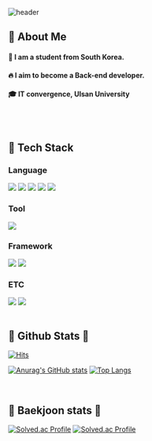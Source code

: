 <!--타이틀 부분-->

![header](https://capsule-render.vercel.app/api?type=rect&height=200&text=Welcome%20to%20My%20Github%20%F0%9F%A4%97&fontAlign=50&fontAlignY=30&animation=twinkling&fontSize=55&color=0:f8b195,50:f67280,100:c06c84&desc=nak%20Github&descSize=40&descAlign=70&fontColor=ffffff)


<div>
  <!--Body-->
  
  ## 👀 About Me 
 
  #### :raising_hand: I am a student from South Korea.<br/>
  #### :fire: I aim to become a Back-end developer.<br/>
  #### :mortar_board: IT convergence, Ulsan University
  <br/>
  <br/>
  
  ## 🧱 Tech Stack
  ### Language
  <!--Python-->
  <img src="https://img.shields.io/badge/Python-3776AB?style=flat-square&logo=Python&logoColor=white"/>
  <!--JavaScript-->
  <img src="https://img.shields.io/badge/JavaScript-F7DF1E?style=flat-square&logo=JavaScript&logoColor=white"/>
  <!--Java-->
  <img src="https://img.shields.io/badge/Java-232F3E?style=flat-square&logo=Java&logoColor=white"/>

  <!--HTML5-->
  <img src="https://img.shields.io/badge/HTML5-E34F26?style=flat-square&logo=HTML5&logoColor=white"/>
  <!--CSS-->
  <img src="https://img.shields.io/badge/CSS3-1572B6?style=flat-square&logo=CSS3&logoColor=white"/>
  <br/>
 
  ### Tool
  <!--InteliJ-->
  <img src="https://img.shields.io/badge/intellijidea-000000?style=flat-square&logo=intellijidea&logoColor=white"/>
  <!--PyTorch-->
  <!--<img src="https://img.shields.io/badge/PyTorch-EE4C2C?style=flat-square&logo=PyTorch&logoColor=white"/>
  -->
  <!--Selenium-->
  <!--<img src="https://img.shields.io/badge/Selenium-43B02A?style=flat-square&logo=Selenium&logoColor=white"/>
  <br/>
  -->  
  <br/>
  
  ### Framework
  <!--Flask-->
  <img src="https://img.shields.io/badge/Flask-000000?style=flat-square&logo=Flask&logoColor=white"/>
  <!--Spring-->
  <img src="https://img.shields.io/badge/Spring-6DB33F?style=flat-square&logo=Spring&logoColor=white"/>
  <br/>
  
  ### ETC
  <!--Amazon AWS-->
  <img src="https://img.shields.io/badge/Amazon AWS-232F3E?style=flat-square&logo=Amazon AWS&logoColor=white"/>
 
  <!--MySQL-->
  <img src="https://img.shields.io/badge/MySQL-4479A1?style=flat-square&logo=MySQL&logoColor=white"/>
  <br/>
  <br/>
  
  ## 👯 Github Stats 👯
  [![Hits](https://hits.seeyoufarm.com/api/count/incr/badge.svg?url=https%3A%2F%2Fgithub.com%2Fasdasd571%2Fasdasd571&count_bg=%2379C83D&title_bg=%236AA25B&icon=angellist.svg&icon_color=%23E7E7E7&title=hits&edge_flat=false)](https://hits.seeyoufarm.com) 
  
  [![Anurag's GitHub stats](https://github-readme-stats.vercel.app/api?username=asdasd571&theme=dracula)](https://github.com/anuraghazra/github-readme-stats)
  [![Top Langs](https://github-readme-stats.vercel.app/api/top-langs/?username=asdasd571&theme=dracula)](https://github.com/anuraghazra/github-readme-stats)

  <br/>

  ## 🌱 Baekjoon stats 🌱
  [![Solved.ac Profile](http://mazassumnida.wtf/api/v2/generate_badge?boj=kng063312)](https://solved.ac/kng063312/)
  [![Solved.ac Profile](http://mazassumnida.wtf/api/v2/generate_badge?boj=kng063312)](https://solved.ac/skrrms063312/)
</div>

<!--
**Jiyu-Kim/Jiyu-Kim** is a ✨ _special_ ✨ repository because its `README.md` (this file) appears on your GitHub profile.

Here are some ideas to get you started:
- Hi there 👋
- 🔭 I’m currently working on ...
- 🌱 I’m currently learning ...
- 👯 I’m looking to collaborate on ...
- 🤔 I’m looking for help with ...
- 💬 Ask me about ...
- 📫 How to reach me: ...
- 😄 Pronouns: ...
- ⚡ Fun fact: ...
-->
